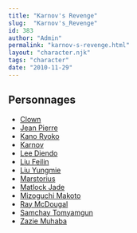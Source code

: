 ```yaml
---
title: "Karnov's Revenge"
slug:  "Karnov's_Revenge"
id: 383
author: "Admin"
permalink: "karnov-s-revenge.html"
layout: "character.njk"
tags: "character"
date: "2010-11-29"
---
```


## Personnages

- [Clown](Clown_(KR))
- [Jean Pierre](Jean_Pierre_(KR))
- [Kano Ryoko](Kano_Ryoko_(KR))
- [Karnov](Karnov_(KR))
- [Lee Diendo](Lee_Diendo_(KR))
- [Liu Feilin](Liu_Feilin_(KR))
- [Liu Yungmie](Liu_Yungmie_(KR))
- [Marstorius](Marstorius_(KR))
- [Matlock Jade](Matlock_Jade_(KR))
- [Mizoguchi Makoto](Mizoguchi_Makoto_(KR))
- [Ray McDougal](Ray_McDougal_(KR))
- [Samchay Tomyamgun](Samchay_Tomyamgun_(KR))
- [Zazie Muhaba](Zazie_Muhaba_(KR))
